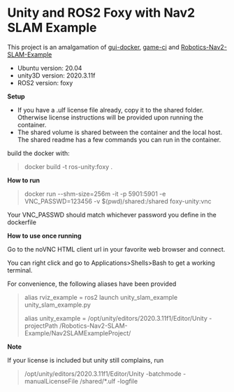 # Unity and ROS2 Foxy with Nav2 SLAM Example

This project is an amalgamation of [gui-docker](https://github.com/bandi13/gui-docker), [game-ci](https://github.com/game-ci/docker) and [Robotics-Nav2-SLAM-Example](https://github.com/Unity-Technologies/Robotics-Nav2-SLAM-Example)

- Ubuntu version: 20.04
- unity3D version: 2020.3.11f 
- ROS2 version: foxy

**Setup**

- If you have a .ulf license file already, copy it to the shared folder. Otherwise license instructions will be provided upon running the container.
- The shared volume is shared between the container and the local host. The shared readme has a few commands you can run in the container.

build the docker with: 

> docker build -t ros-unity:foxy .

**How to run**

> docker run --shm-size=256m -it -p 5901:5901 -e VNC_PASSWD=123456  -v $(pwd)/shared:/shared foxy-unity:vnc

Your VNC_PASSWD should match whichever password you define in the dockerfile

**How to use once running**

Go to the noVNC HTML client url in your favorite web browser and connect.

You can right click and go to Applications>Shells>Bash to get a working terminal. 

For convenience, the following aliases have been provided

> alias rviz_example = ros2 launch unity_slam_example unity_slam_example.py
>
> alias unity_example = /opt/unity/editors/2020.3.11f1/Editor/Unity -projectPath /Robotics-Nav2-SLAM-Example/Nav2SLAMExampleProject/

**Note**

If your license is included but unity still complains, run 
> /opt/unity/editors/2020.3.11f1/Editor/Unity -batchmode -manualLicenseFile /shared/*.ulf -logfile
